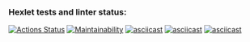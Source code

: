 ### Hexlet tests and linter status:
[![Actions Status](https://github.com/Chudilo4/python-project-lvl1/workflows/hexlet-check/badge.svg)](https://github.com/Chudilo4/python-project-lvl1/actions)
[![Maintainability](https://api.codeclimate.com/v1/badges/7d59549b74b5117c9d89/maintainability)](https://codeclimate.com/github/Chudilo4/python-project-lvl1/maintainability)
[![asciicast](https://asciinema.org/a/85j1DQkKNNmkPWrIks6oi5oDR.svg)](https://asciinema.org/a/85j1DQkKNNmkPWrIks6oi5oDR)
[![asciicast](https://asciinema.org/a/QbhuvNDjAQRSYpL9hLNWDpDew.svg)](https://asciinema.org/a/QbhuvNDjAQRSYpL9hLNWDpDew)
[![asciicast](https://asciinema.org/a/JclxGdED4QigsCKpgVenh3zXS.svg)](https://asciinema.org/a/JclxGdED4QigsCKpgVenh3zXS)
